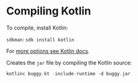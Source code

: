 # Compiling Kotlin

To compile, install Kotlin:

`sdkman`: `sdk install kotlin`

For [more options see Kotlin docs](https://kotlinlang.org/docs/command-line.html#create-and-run-an-application).

Creates the `jar` file by compiling the Kotlin source:

```kotlin
kotlinc buggy.kt -include-runtime -d buggy.jar
```